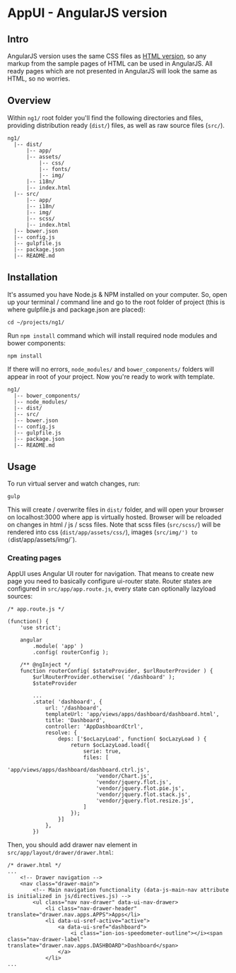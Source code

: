 # AppUI - AngularJS version

## Intro

AngularJS version uses the same CSS files as [HTML version](https://rustheme.xyz/appui/html), so any markup from the sample pages of HTML can be used in AngularJS. All ready pages which are not presented in AngularJS will look the same as HTML, so no worries.

## Overview

Within `ng1/` root folder you'll find the following directories and files, providing distribution ready (`dist/`) files, as well as raw source files (`src/`).

```
ng1/
  |-- dist/
      |-- app/
      |-- assets/
	      |-- css/
	      |-- fonts/
	      |-- img/
      |-- i18n/
      |-- index.html
  |-- src/
      |-- app/
      |-- i18n/
      |-- img/
      |-- scss/
      |-- index.html
  |-- bower.json
  |-- config.js
  |-- gulpfile.js
  |-- package.json
  |-- README.md
```

## Installation

It's assumed you have Node.js & NPM installed on your computer. So, open up your terminal / command line and go to the root folder of project (this is where gulpfile.js and package.json are placed):

```
cd ~/projects/ng1/
```

Run `npm install` command which will install required node modules and bower components:

```
npm install
```

If there will no errors, `node_modules/` and `bower_components/` folders will appear in root of your project. Now you're ready to work with template.

```
ng1/
  |-- bower_components/
  |-- node_modules/
  |-- dist/
  |-- src/
  |-- bower.json
  |-- config.js
  |-- gulpfile.js
  |-- package.json
  |-- README.md
```

## Usage

To run virtual server and watch changes, run:

```
gulp
```

This will create / overwrite files in `dist/` folder, and will open your browser on localhost:3000 where app is virtually hosted. Browser will be reloaded on changes in html / js / scss files. Note that scss files (`src/scss/`) will be rendered into css (`dist/app/assets/css/`), images (`src/img/') to (`dist/app/assets/img/`).

### Creating pages

AppUI uses Angular UI router for navigation. That means to create new page you need to basically configure ui-router state.
Router states are configured in `src/app/app.route.js`, every state can optionally lazyload sources:

```
/* app.route.js */

(function() {
	'use strict';

	angular
		.module( 'app' )
		.config( routerConfig );

	/** @ngInject */
	function routerConfig( $stateProvider, $urlRouterProvider ) {
		$urlRouterProvider.otherwise( '/dashboard' );
		$stateProvider

		...
		.state( 'dashboard', {
			url: '/dashboard',
			templateUrl: 'app/views/apps/dashboard/dashboard.html',
			title: 'Dashboard',
			controller: 'AppDashboardCtrl',
			resolve: {
				deps: ['$ocLazyLoad', function( $ocLazyLoad ) {
					return $ocLazyLoad.load({
						serie: true,
						files: [
							'app/views/apps/dashboard/dashboard.ctrl.js',
							'vendor/Chart.js',
							'vendor/jquery.flot.js',
							'vendor/jquery.flot.pie.js',
							'vendor/jquery.flot.stack.js',
							'vendor/jquery.flot.resize.js',
						]
					});
				}]
			},
		})
```

Then, you should add drawer nav element in `src/app/layout/drawer/drawer.html`:

```
/* drawer.html */
...
	<!-- Drawer navigation -->
	<nav class="drawer-main">
		<!-- Main navigation functionality (data-js-main-nav attribute is initialized in js/directives.js) -->
		<ul class="nav nav-drawer" data-ui-nav-drawer>
			<li class="nav-drawer-header" translate="drawer.nav.apps.APPS">Apps</li>
			<li data-ui-sref-active="active">
				<a data-ui-sref="dashboard">
					<i class="ion-ios-speedometer-outline"></i><span class="nav-drawer-label" translate="drawer.nav.apps.DASHBOARD">Dashboard</span>
				</a>
			</li>
...
```

